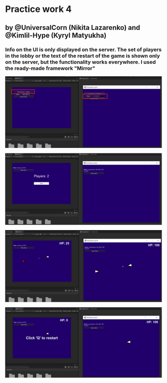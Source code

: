 # Practice work 4
## by @UniversalCorn (Nikita Lazarenko) and @Kimlil-Hype (Kyryl Matyukha) 


### Info on the UI is only displayed on the server. The set of players in the lobby or the text of the restart of the game is shown only on the server, but the functionality works everywhere. I used the ready-made framework "Mirror"

![description image 1](https://github.com/kpi-gamedev-2021-team-random/practice-4/blob/main/description/1.jpg)

![description image 2](https://github.com/kpi-gamedev-2021-team-random/practice-4/blob/main/description/2.jpg)

![description image 3](https://github.com/kpi-gamedev-2021-team-random/practice-4/blob/main/description/3.jpg)

![description image 4](https://github.com/kpi-gamedev-2021-team-random/practice-4/blob/main/description/4.jpg)
